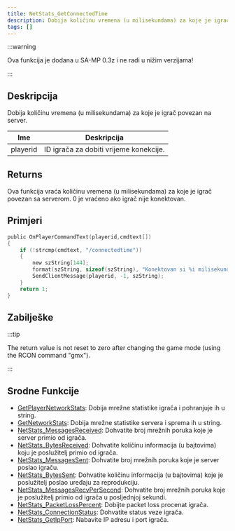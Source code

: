 ```yaml
---
title: NetStats_GetConnectedTime
description: Dobija količinu vremena (u milisekundama) za koje je igrač povezan na server.
tags: []
---
```


:::warning

Ova funkcija je dodana u SA-MP 0.3z i ne radi u nižim verzijama!

:::

## Deskripcija

Dobija količinu vremena (u milisekundama) za koje je igrač povezan na server.

| Ime      | Deskripcija                            |
| -------- | -------------------------------------- |
| playerid | ID igrača za dobiti vrijeme konekcije. |

## Returns

Ova funkcija vraća količinu vremena (u milisekundama) za koje je igrač povezan sa serverom. 0 je vraćeno ako igrač nije konektovan.

## Primjeri

```c
public OnPlayerCommandText(playerid,cmdtext[])
{
    if (!strcmp(cmdtext, "/connectedtime"))
    {
        new szString[144];
        format(szString, sizeof(szString), "Konektovan si %i milisekundi na server.", NetStats_GetConnectedTime(playerid));
        SendClientMessage(playerid, -1, szString);
    }
    return 1;
}
```

## Zabilješke

:::tip

The return value is not reset to zero after changing the game mode (using the RCON command "gmx").

:::

## Srodne Funkcije

- [GetPlayerNetworkStats](GetPlayerNetworkStats): Dobija mrežne statistike igrača i pohranjuje ih u string.
- [GetNetworkStats](GetNetworkStats): Dobija mrežne statistike servera i sprema ih u string.
- [NetStats_MessagesReceived](NetStats_MessagesReceived): Dohvatite broj mrežnih poruka koje je server primio od igrača.
- [NetStats_BytesReceived](NetStats_BytesReceived): Dohvatite količinu informacija (u bajtovima) koju je poslužitelj primio od igrača.
- [NetStats_MessagesSent](NetStats_MessagesSent): Dohvatite broj mrežnih poruka koje je server poslao igraču.
- [NetStats_BytesSent](NetStats_BytesSent): Dohvatite količinu informacija (u bajtovima) koje je poslužitelj poslao uređaju za reprodukciju.
- [NetStats_MessagesRecvPerSecond](NetStats_MessagesRecvPerSecond): Dohvatite broj mrežnih poruka koje je poslužitelj primio od igrača u posljednjoj sekundi.
- [NetStats_PacketLossPercent](NetStats_PacketLossPercent): Dobijte packet loss procenat igrača.
- [NetStats_ConnectionStatus](NetStats_ConnectionStatus): Dohvatite status veze igrača.
- [NetStats_GetIpPort](NetStats_GetIpPort): Nabavite IP adresu i port igrača.
